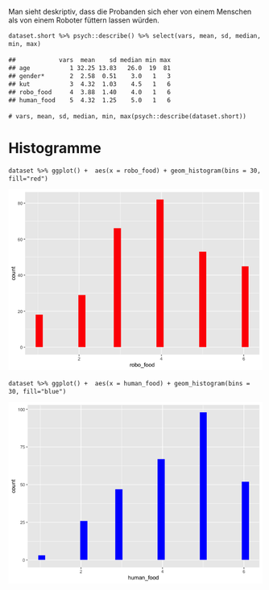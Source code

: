 Man sieht deskriptiv, dass die Probanden sich eher von einem Menschen
als von einem Roboter füttern lassen würden.

    dataset.short %>% psych::describe() %>% select(vars, mean, sd, median, min, max) 

    ##            vars  mean    sd median min max
    ## age           1 32.25 13.83   26.0  19  81
    ## gender*       2  2.58  0.51    3.0   1   3
    ## kut           3  4.32  1.03    4.5   1   6
    ## robo_food     4  3.88  1.40    4.0   1   6
    ## human_food    5  4.32  1.25    5.0   1   6

    # vars, mean, sd, median, min, max(psych::describe(dataset.short))

Histogramme
===========

    dataset %>% ggplot() +  aes(x = robo_food) + geom_histogram(bins = 30, fill="red")

![](DS_SchmitzHolle_files/figure-markdown_strict/unnamed-chunk-2-1.png)

    dataset %>% ggplot() +  aes(x = human_food) + geom_histogram(bins = 30, fill="blue")

![](DS_SchmitzHolle_files/figure-markdown_strict/unnamed-chunk-2-2.png)
